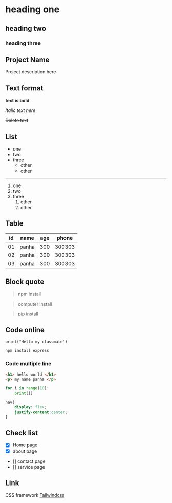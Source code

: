 # heading one
## heading two
### heading three

## Project Name
Project description here
## Text format

**text is bold**

*Italic text here*

~~Delete text~~

## List
- one
- two
- three
    - other
    - other
---
1. one
2. two 
3. three
    1. other
    2. other

## Table
| id | name | age | phone |
|------|-----|----|----|
| 01 | panha | 300 | 300303 |
| 02 | panha | 300 | 300303 |
| 03 | panha | 300 | 300303 |

## Block quote

> npm install

> computer install

> pip install

## Code online

`print("Hello my classmate")`

`npm install express`

### Code multiple line
~~~html
<h1> hello world </h1>
<p> my name panha </p>
~~~

~~~python
for i in range(10):
    print(i)
~~~

~~~css
nav{
    display: flex;
    justify-content:center;
}
~~~
## Check list
- [x] Home page
- [x] about page
- [] contact page
- [] service page

## Link

CSS framework [Tailwindcss](https://www.w3schools.com/)
